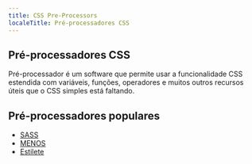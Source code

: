 ```yaml
---
title: CSS Pre-Processors
localeTitle: Pré-processadores CSS
---
```

## Pré-processadores CSS

Pré-processador é um software que permite usar a funcionalidade CSS estendida com variáveis, funções, operadores e muitos outros recursos úteis que o CSS simples está faltando.

## Pré-processadores populares

*   [SASS](http://sass-lang.com)
*   [MENOS](http://lesscss.org)
*   [Estilete](http://stylus-lang.com)